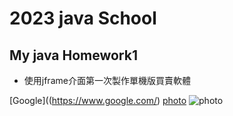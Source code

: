 # 2023 java School
## My java Homework1 


* 使用jframe介面第一次製作單機版買賣軟體

[Google]((https://www.google.com/)
[photo](image/javahomework1.png)
![photo](image/javahomework.png)
  
